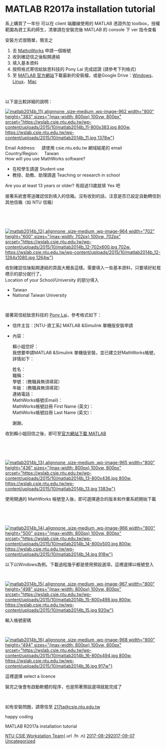# MATLAB R2017a installation tutorial

系上購買了一年份 可以在 client 端離線使用的 MATLAB 憑證外加
toolbox，授權範圍為資工系的師生，清單請在安裝完後 MATLAB 的 console 下
ver 指令查看

安裝方式很簡單，簡言之

1.  去
    [MathoWorks](https://www.mathworks.com/mwaccount/register?uri=http://www.mathworks.com/index.html%3Fs_tid%3Dgn_logo)
    申請一個帳號
2.  收到確認信之後點開連結
3.  填入基本資料
4.  按照格式寄信給鈦思科技的 Pony Lai 完成認證 (請參考下列格式)
5.  至 [MATLAB
    官方網站](http://www.mathworks.com/downloads/%20target=)下載最新的安裝檔，或是Google
    Drive：[Windows](https://drive.google.com/file/d/0B9_iMrnZwLzhN2h1cl9wd3ViV0E/view?usp=sharing)、[Linux](https://drive.google.com/file/d/0B9X73xVm9xtrTXJNWElLblFwQTQ/view?usp=sharing)、[Mac](https://drive.google.com/file/d/0B07EPTiH7zZiNjMxM2hwN3Rld2c/view?usp=sharing)

 

以下是比較詳細的說明：

[![matlab2014b\_11](https://wslab.csie.ntu.edu.tw/wp-content/uploads/2015/10/matlab2014b_11-800x383.jpg){.alignnone
.size-medium .wp-image-962 width="800" height="383"
sizes="(max-width: 800px) 100vw, 800px"
srcset="https://wslab.csie.ntu.edu.tw/wp-content/uploads/2015/10/matlab2014b_11-800x383.jpg 800w, https://wslab.csie.ntu.edu.tw/wp-content/uploads/2015/10/matlab2014b_11.jpg 1378w"}](https://wslab.csie.ntu.edu.tw/wp-content/uploads/2015/10/matlab2014b_11.jpg)

Email Address:     請使用 csie.ntu.edu.tw 網域結尾的 email  
Country/Region:     Taiwan  
How will you use MathWorks software?

-   在校學生請選 Student use
-   教授、助教、助理請選 Teaching or research in school

Are you at least 13 years or older? 有超過13歲就填 Yes 吧

接著系統會寄送確認信到填入的信箱。沒有收到的話，注意是否已設定自動轉信到其他信箱（如
NTU 信箱）

 

 

[![matlab2014b\_12](https://wslab.csie.ntu.edu.tw/wp-content/uploads/2015/10/matlab2014b_12-702x600.jpg){.alignnone
.size-medium .wp-image-964 width="702" height="600"
sizes="(max-width: 702px) 100vw, 702px"
srcset="https://wslab.csie.ntu.edu.tw/wp-content/uploads/2015/10/matlab2014b_12-702x600.jpg 702w, https://wslab.csie.ntu.edu.tw/wp-content/uploads/2015/10/matlab2014b_12-1264x1080.jpg 1264w"}](https://wslab.csie.ntu.edu.tw/wp-content/uploads/2015/10/matlab2014b_12.jpg)

收到確認信後點開連結的頁面大概長這樣。需要填入一些基本資料，只要填好紅框標示的部分就行了。  
Location of your School/University 的部分填入

-   Taiwan
-   National Taiwan University

 

接著寫信給鈦思科技的 [Pony
Lai](mailto:pony.lai@terasoft.com.tw)，參考格式如下：

-   信件主旨：\[NTU-資工系\] MATLAB &Simulink 單機版安裝申請
-   內容：

    賴小姐您好：  
    我想要申請MATLAB &Simulink
    單機版安裝，並已建立好MathWorks帳號，詳情如下：

    姓名：  
    職稱：  
    學號：（教職員無須填寫）  
    年級：（教職員無須填寫）  
    連絡電話：  
    MathWorks帳號(Email)：  
    MathWorks帳號註冊 First Name (英文)：  
    MathWorks帳號註冊 Last Name (英文)：

    謝謝。

收到賴小姐回信之後，即可至[官方網站下載
MATLAB](http://www.mathworks.com/downloads/)

 

 

[![matlab2014b\_13](https://wslab.csie.ntu.edu.tw/wp-content/uploads/2015/10/matlab2014b_13-800x436.jpg){.alignnone
.size-medium .wp-image-965 width="800" height="436"
sizes="(max-width: 800px) 100vw, 800px"
srcset="https://wslab.csie.ntu.edu.tw/wp-content/uploads/2015/10/matlab2014b_13-800x436.jpg 800w, https://wslab.csie.ntu.edu.tw/wp-content/uploads/2015/10/matlab2014b_13.jpg 1383w"}](https://wslab.csie.ntu.edu.tw/wp-content/uploads/2015/10/matlab2014b_13.jpg)

使用開通的 MathWorks 帳號登入後，即可選擇適合的版本和作業系統開始下載

 

 

[![matlab2014b\_14](https://wslab.csie.ntu.edu.tw/wp-content/uploads/2015/10/matlab2014b_14-800x500.jpg){.alignnone
.size-medium .wp-image-966 width="800" height="500"
sizes="(max-width: 800px) 100vw, 800px"
srcset="https://wslab.csie.ntu.edu.tw/wp-content/uploads/2015/10/matlab2014b_14-800x500.jpg 800w, https://wslab.csie.ntu.edu.tw/wp-content/uploads/2015/10/matlab2014b_14.jpg 918w"}](https://wslab.csie.ntu.edu.tw/wp-content/uploads/2015/10/matlab2014b_14.jpg)

以下以Windows為例。下載過程幾乎都是使用預設選項，這裡選擇以帳號登入

 

[![matlab2014b\_15](https://wslab.csie.ntu.edu.tw/wp-content/uploads/2015/10/matlab2014b_15-800x498.jpg){.alignnone
.size-medium .wp-image-967 width="800" height="498"
sizes="(max-width: 800px) 100vw, 800px"
srcset="https://wslab.csie.ntu.edu.tw/wp-content/uploads/2015/10/matlab2014b_15-800x498.jpg 800w, https://wslab.csie.ntu.edu.tw/wp-content/uploads/2015/10/matlab2014b_15.jpg 920w"}](https://wslab.csie.ntu.edu.tw/wp-content/uploads/2015/10/matlab2014b_15.jpg)

輸入帳號密碼

 

[![matlab2014b\_16](https://wslab.csie.ntu.edu.tw/wp-content/uploads/2015/10/matlab2014b_16-800x494.jpg){.alignnone
.size-medium .wp-image-968 width="800" height="494"
sizes="(max-width: 800px) 100vw, 800px"
srcset="https://wslab.csie.ntu.edu.tw/wp-content/uploads/2015/10/matlab2014b_16-800x494.jpg 800w, https://wslab.csie.ntu.edu.tw/wp-content/uploads/2015/10/matlab2014b_16.jpg 917w"}](https://wslab.csie.ntu.edu.tw/wp-content/uploads/2015/10/matlab2014b_16.jpg)

這裡選擇 select a licence

裝完之後會有啟動軟體的程序，也是照著預設選項就能完成了

 

如有安裝問題，請寄信至 217ta@csie.ntu.edu.tw

happy coding

<span class="entry-title">MATLAB R2017a installation tutorial</span>

<span class="by-author author vcard">[NTU CSIE Workstation
Team](https://wslab.csie.ntu.edu.tw/author/ta217/){.url .fn .n}</span>
<span
class="date">[2017-08-292017-09-07](https://wslab.csie.ntu.edu.tw/2017/08/matlab-r2017a-installation-tutorial/ "10:30 AM")</span>
<span
class="category">[Uncategorized](https://wslab.csie.ntu.edu.tw/category/uncategorized/)</span>
